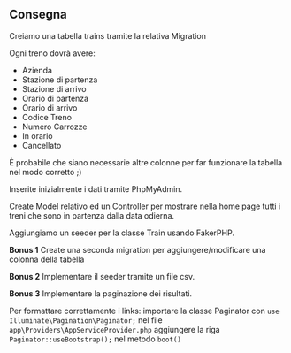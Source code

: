 ## Consegna

Creiamo una tabella trains tramite la relativa Migration

Ogni treno dovrà avere:

-   Azienda
-   Stazione di partenza
-   Stazione di arrivo
-   Orario di partenza
-   Orario di arrivo
-   Codice Treno
-   Numero Carrozze
-   In orario
-   Cancellato

È probabile che siano necessarie altre colonne per far funzionare la tabella nel modo corretto ;)

Inserite inizialmente i dati tramite PhpMyAdmin.

Create Model relativo ed un Controller per mostrare nella home page tutti i treni che sono in partenza dalla data odierna.

Aggiungiamo un seeder per la classe Train usando FakerPHP.

**Bonus 1**
Create una seconda migration per aggiungere/modificare una colonna della tabella

**Bonus 2**
Implementare il seeder tramite un file csv.

**Bonus 3**
Implementare la paginazione dei risultati.

Per formattare correttamente i links:
importare la classe Paginator con `use Illuminate\Pagination\Paginator;` nel file `app\Providers\AppServiceProvider.php`
aggiungere la riga `Paginator::useBootstrap();` nel metodo `boot()`
